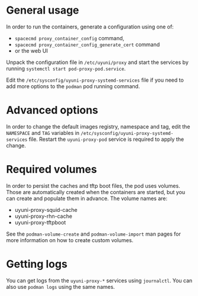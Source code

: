 # General usage

In order to run the containers, generate a configuration using one of:

* `spacecmd proxy_container_config` command,
* `spacecmd proxy_container_config_generate_cert` command
* or the web UI

Unpack the configuration file in `/etc/uyuni/proxy` and start the services by running `systemctl start pod-proxy-pod.service`.

Edit the `/etc/sysconfig/uyuni-proxy-systemd-services` file if you need to add more options to the `podman` pod running command.

# Advanced options

In order to change the default images registry, namespace and tag, edit the `NAMESPACE` and `TAG` variables in `/etc/sysconfig/uyuni-proxy-systemd-services` file.
Restart the `uyuni-proxy-pod` service is required to apply the change.

# Required volumes

In order to persist the caches and tftp boot files, the pod uses volumes.
Those are automatically created when the containers are started, but you can create and populate them in advance.
The volume names are:

* uyuni-proxy-squid-cache
* uyuni-proxy-rhn-cache
* uyuni-proxy-tftpboot

See the `podman-volume-create` and `podman-volume-import` man pages for more information on how to create custom volumes.

# Getting logs

You can get logs from the `uyuni-proxy-*` services using `journalctl`.
You can also use `podman logs` using the same names.
